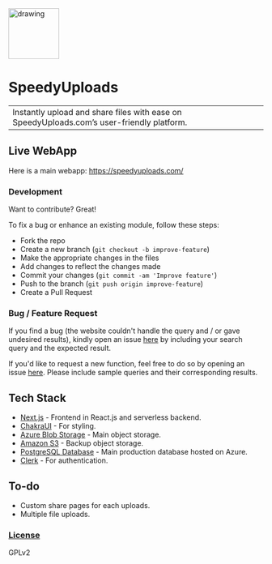 <img src="https://speedyuploads.com/logo_small.svg" alt="drawing" width="100"/>

# SpeedyUploads
<table>
<tr>
<td>
  Instantly upload and share files with ease on SpeedyUploads.com’s user-friendly platform.
</td>
</tr>
</table>


## Live WebApp
Here is a main webapp:  https://speedyuploads.com/


### Development
Want to contribute? Great!

To fix a bug or enhance an existing module, follow these steps:

- Fork the repo
- Create a new branch (`git checkout -b improve-feature`)
- Make the appropriate changes in the files
- Add changes to reflect the changes made
- Commit your changes (`git commit -am 'Improve feature'`)
- Push to the branch (`git push origin improve-feature`)
- Create a Pull Request 

### Bug / Feature Request

If you find a bug (the website couldn't handle the query and / or gave undesired results), kindly open an issue [here](https://github.com/tushgaurav/SpeedyUploads/issues/new) by including your search query and the expected result.

If you'd like to request a new function, feel free to do so by opening an issue [here](https://github.com/tushgaurav/SpeedyUploads/issues/new). Please include sample queries and their corresponding results.


## Tech Stack

- [Next.js](https://nextjs.org/) - Frontend in React.js and serverless backend.
- [ChakraUI](https://chakra-ui.com/) - For styling.
- [Azure Blob Storage](https://azure.microsoft.com/en-in/products/storage/blobs) - Main object storage.
- [Amazon S3](https://aws.amazon.com/s3/) - Backup object storage.
- [PostgreSQL Database](https://azure.microsoft.com/en-in/products/postgresql) - Main production database hosted on Azure.
- [Clerk](https://clerk.dev/) - For authentication.


## To-do
- Custom share pages for each uploads.
- Multiple file uploads.


### [License](https://github.com/tushgaurav/SpeedyUploads/blob/main/LICENSE)

GPLv2


